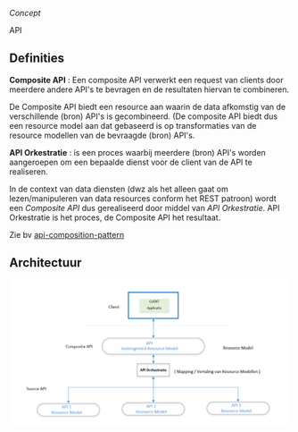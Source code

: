 _Concept_ 

API 

## Definities

**Composite API** : Een composite API verwerkt een request van clients door meerdere andere API's te bevragen en de resultaten hiervan te combineren.

De Composite API biedt een resource aan waarin de data afkomstig van de verschillende (bron) API's is gecombineerd.
(De composite API biedt dus een resource model aan dat gebaseerd is op transformaties van de resource modellen van de bevraagde (bron) API's. 

**API Orkestratie** : is een proces waarbij meerdere (bron) API's worden aangeroepen om een bepaalde dienst voor de client van de API te realiseren.

In de context van data diensten (dwz als het alleen gaat om lezen/manipuleren van data resources conform het REST patroon) wordt een *Composite API* dus gerealiseerd door middel van *API Orkestratie*. API Orkestratie is het proces, de Composite API het resultaat.  



Zie bv [api-composition-pattern](https://crishantha.medium.com/microservices-patterns-api-composition-pattern-27040cae5bd3)

## Architectuur

![API Orkestratie](API_orkestratie.png)
